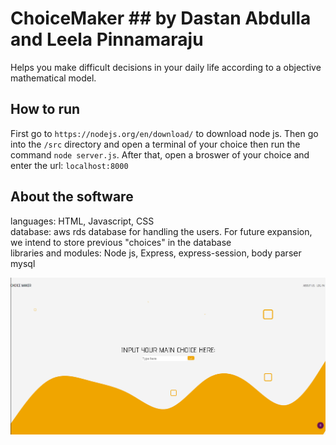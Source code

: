 # ChoiceMaker ## by Dastan Abdulla and Leela Pinnamaraju
Helps you make difficult decisions in your daily life according to a objective mathematical model.
## How to run
First go to ```https://nodejs.org/en/download/``` to download node js. Then 
go into the  ```/src``` directory and open a terminal of your choice then run the command ```node server.js```. After that, open a broswer of your choice and enter the url: ```localhost:8000```
## About the software
languages: HTML, Javascript, CSS <br/>
database: aws rds database for handling the users. For future expansion, we intend to store previous "choices" in the database<br/>
libraries and modules: Node js, Express, express-session, body parser mysql<br/>

![alt text](https://github.com/dta12/ChoiceMaker/blob/main/Choicemaker.png)

